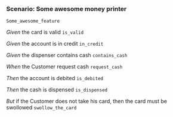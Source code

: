 ### Scenario: Some awesome money printer
`Some_awesome_feature`

  *Given* the card is valid
`is_valid`

  *Given* the account is in credit
`in_credit`

  *Given* the dispenser contains cash
`contains_cash`

  *When* the Customer request cash
`request_cash`

  *Then* the account is debited
`is_debited`

  *Then* the cash is dispensed
`is_dispensed`

  *But* if the Customer does not take his card, then the card must be swollowed
`swollow_the_card`

